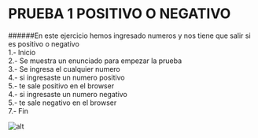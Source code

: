 # PRUEBA 1 POSITIVO O NEGATIVO 
######En este ejercicio hemos ingresado numeros y nos tiene que salir si es positivo o negativo   
1.- Inicio  
2.- Se muestra un enunciado para empezar la prueba    
3.- Se ingresa el cualquier numero    
4.- si ingresaste un numero positivo    
5.- te sale positivo en el browser   
4.- si ingresaste un numero negativo  
5.- te sale negativo en el browser  
7.- Fin  

![alt](http://4.1m.yt/oEoaUz-.jpg )
